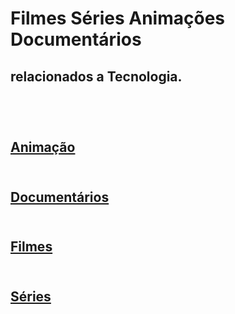 # Filmes Séries Animações Documentários
## relacionados a Tecnologia.

<br>



## <br>[Animação](/techanimation.md)<br>
## <br>[Documentários](/techDocumentaries.md)<br>
## <br>[Filmes](/techFilmes.md)<br>
## <br>[Séries](/techSeries.md)<br>


